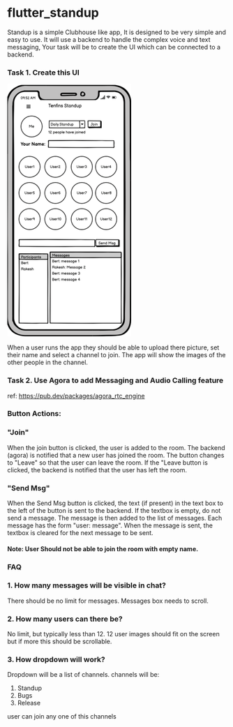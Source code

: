 # flutter_standup

Standup is a simple Clubhouse like app, It is designed to be very simple and easy to use.
It will use a backend to handle the complex voice and text messaging, 
Your task will be to create the UI which can be connected to a backend.

### Task 1. Create this UI
![alt text](./img.png)

When a user runs the app they should be able to upload there picture, set their name and select a channel to join.
The app will show the images of the other people in the channel.


### Task 2. Use Agora to add Messaging and Audio Calling feature
ref: https://pub.dev/packages/agora_rtc_engine

### Button Actions:

### "Join"
When the join button is clicked, the user is added to the room. The backend (agora)  is notified that a new user has joined the room. The button changes to "Leave" so that the user can leave the room. If the "Leave button is clicked, the backend is notified that the user has left the room.

### "Send Msg"
When the Send Msg button is clicked, the text (if present) in the text box to the left of the button is sent to the backend. If the textbox is empty, do not send a message. The message is then added to the list of messages. Each message has the form "user: message". When the message is sent, the textbox is cleared for the next message to be sent.

#### Note: User Should not be able to join the room with empty name.

### FAQ
### 1. How many messages will be visible in chat?
There should be no limit for messages. Messages box needs to scroll.

### 2. How many users can there be?
No limit, but typically less than 12.
12 user images should fit on the screen
but if more this should be scrollable.

### 3. How dropdown will work?
Dropdown will be a list of channels.
channels will be:
1. Standup
2. Bugs
3. Release

user can join any one of this channels
